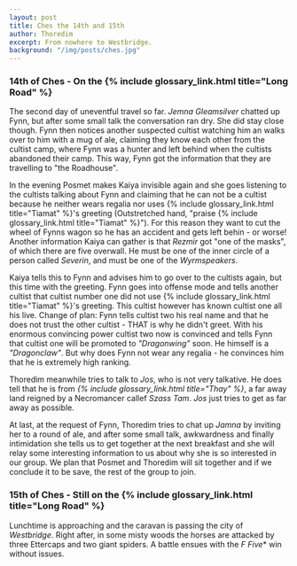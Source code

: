 ```yaml
---
layout: post
title: Ches the 14th and 15th
author: Thoredim
excerpt: From nowhere to Westbridge.
background: "/img/posts/ches.jpg"
---
```


### 14th of Ches - On the {% include glossary_link.html title="Long Road" %}

The second day of uneventful travel so far. *Jemna Gleamsilver* chatted up Fynn,
but after some small talk the conversation ran dry. She did stay close though.
Fynn then notices another suspected cultist watching him an walks over to him
with a mug of ale, claiming they know each other from the cultist camp, where
Fynn was a hunter and left behind when the cultists abandoned their camp. This
way, Fynn got the information that they are travelling to "the Roadhouse".

In the evening Posmet makes Kaiya invisible again and she goes listening to the
cultists talking about Fynn and claiming that he can not be a cultist because
he neither wears regalia nor uses {% include glossary_link.html title="Tiamat" %}'s
greeting (Outstretched hand, "praise {% include glossary_link.html title="Tiamat" %}").
For this reason they want to cut the wheel of Fynns wagon so he has an accident
and gets left behin - or worse! Another information Kaiya can gather is that
*Rezmir* got "one of the masks", of which there are five overwall. He must be
one of the inner circle of a person called *Severin*, and must be one of the
*Wyrmspeakers*.

Kaiya tells this to Fynn and advises him to go over to the cultists again, but
this time with the greeting. Fynn goes into offense mode and tells another
cultist that cultist number one did not use {% include glossary_link.html title="Tiamat" %}'s
greeting. This cultist however has known cultist one all his live. Change of
plan: Fynn tells cultist two his real name and that he does not trust the other
cultist - THAT is why he didn't greet. With his enormous convincing power
cultist two now is convinced and tells Fynn that cultist one will be promoted
to *"Dragonwing"* soon. He himself is a *"Dragonclaw"*. But why does Fynn not
wear any regalia - he convinces him that he is extremely high ranking.

Thoredim meanwhile tries to talk to *Jos*, who is not very talkative. He does
tell that he is from *{% include glossary_link.html title="Thay" %}*, a far
away land reigned by a Necromancer callef *Szass Tam*. *Jos* just tries to get
as far away as possible.

At last, at the request of Fynn, Thoredim tries to chat up *Jamna* by inviting
her to a round of ale, and after some small talk, awkwardness and finally
intimidation she tells us to get together at the next breakfast and she will
relay some interesting information to us about why she is so interested in our
group. We plan that Posmet and Thoredim will sit together and if we conclude it
to be save, the rest of the group to join.

### 15th of Ches - Still on the {% include glossary_link.html title="Long Road" %}

Lunchtime is approaching and the caravan is passing the city of *Westbridge*.
Right after, in some misty woods the horses are attacked by three Ettercaps
and two giant spiders. A battle ensues with the **F* Five** win without issues.
